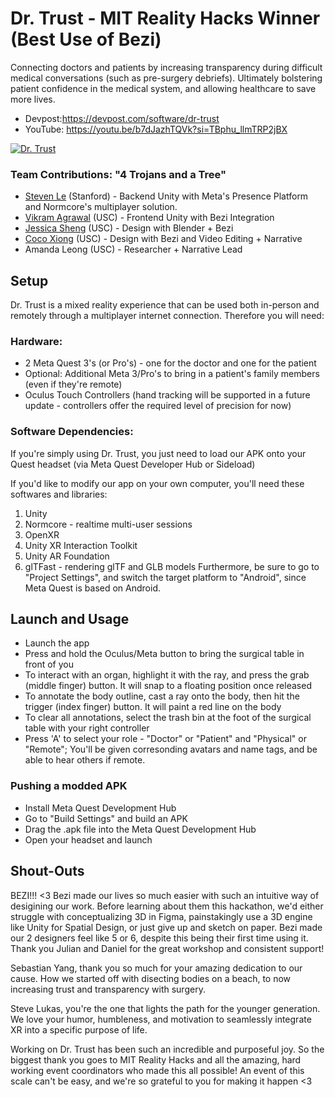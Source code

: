 # Dr. Trust - MIT Reality Hacks Winner (Best Use of Bezi)

Connecting doctors and patients by increasing transparency during difficult medical conversations (such as pre-surgery debriefs). Ultimately bolstering patient confidence in the medical system, and allowing healthcare to save more lives.

- Devpost:https://devpost.com/software/dr-trust
- YouTube: https://youtu.be/b7dJazhTQVk?si=TBphu_llmTRP2jBX

[![Dr. Trust](https://i.imgur.com/YiZk0xC.png)](https://youtu.be/b7dJazhTQVk?si=8fTEslpDUvDi1G-E "Dr. Trust")

### Team Contributions: "4 Trojans and a Tree"
- [Steven Le](https://www.linkedin.com/in/stevenle1337/) (Stanford) - Backend Unity with Meta's Presence Platform and Normcore's multiplayer solution.
- [Vikram Agrawal](https://www.linkedin.com/in/vikram-agrawal/) (USC) - Frontend Unity with Bezi Integration
- [Jessica Sheng](https://www.linkedin.com/in/jlsheng/) (USC) - Design with Blender + Bezi
- [Coco Xiong](https://www.linkedin.com/in/ziyuxiong-coco/) (USC) - Design with Bezi and Video Editing + Narrative
- Amanda Leong (USC) - Researcher + Narrative Lead

## Setup

Dr. Trust is a mixed reality experience that can be used both in-person and remotely through a multiplayer internet connection.
Therefore you will need:

### Hardware:

- 2 Meta Quest 3's (or Pro's) - one for the doctor and one for the patient
- Optional: Additional Meta 3/Pro's to bring in a patient's family members (even if they're remote)
- Oculus Touch Controllers (hand tracking will be supported in a future update - controllers offer the required level of precision for now)

### Software Dependencies:

If you're simply using Dr. Trust, you just need to load our APK onto your Quest headset (via Meta Quest Developer Hub or Sideload)

If you'd like to modify our app on your own computer, you'll need these softwares and libraries:

1. Unity
2. Normcore - realtime multi-user sessions
3. OpenXR
4. Unity XR Interaction Toolkit
5. Unity AR Foundation
6. glTFast - rendering glTF and GLB models
   Furthermore, be sure to go to "Project Settings", and switch the target platform to "Android", since Meta Quest is based on Android.

## Launch and Usage

- Launch the app
- Press and hold the Oculus/Meta button to bring the surgical table in front of you
- To interact with an organ, highlight it with the ray, and press the grab (middle finger) button. It will snap to a floating position once released
- To annotate the body outline, cast a ray onto the body, then hit the trigger (index finger) button. It will paint a red line on the body
- To clear all annotations, select the trash bin at the foot of the surgical table with your right controller
- Press 'A' to select your role - "Doctor" or "Patient" and "Physical" or "Remote"; You'll be given corresonding avatars and name tags, and be able to hear others if remote.

### Pushing a modded APK

- Install Meta Quest Development Hub
- Go to "Build Settings" and build an APK
- Drag the .apk file into the Meta Quest Development Hub
- Open your headset and launch

## Shout-Outs

BEZI!!! <3 Bezi made our lives so much easier with such an intuitive way of desigining our work. Before learning about them this hackathon, we'd either struggle with conceptualizing 3D in Figma, painstakingly use a 3D engine like Unity for Spatial Design, or just give up and sketch on paper. Bezi made our 2 designers feel like 5 or 6, despite this being their first time using it. Thank you Julian and Daniel for the great workshop and consistent support!

Sebastian Yang, thank you so much for your amazing dedication to our cause. How we started off with disecting bodies on a beach, to now increasing trust and transparency with surgery.

Steve Lukas, you're the one that lights the path for the younger generation. We love your humor, humbleness, and motivation to seamlessly integrate XR into a specific purpose of life.

Working on Dr. Trust has been such an incredible and purposeful joy.
So the biggest thank you goes to MIT Reality Hacks and all the amazing, hard working event coordinators who made this all possible! An event of this scale can't be easy, and we're so grateful to you for making it happen <3
